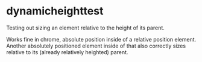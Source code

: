 # dynamicheighttest
Testing out sizing an element relative to the height of its parent.

Works fine in chrome, absolute position inside of a relative position element.  Another absolutely positioned element inside of that also correctly sizes relative to its (already relatively heighted) parent.
